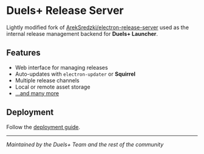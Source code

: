 # Duels+ Release Server

Lightly modified fork of [ArekSredzki/electron-release-server](https://github.com/ArekSredzki/electron-release-server) used as the internal release management backend for **Duels+ Launcher**.

## Features

* Web interface for managing releases
* Auto-updates with `electron-updater` or **Squirrel**
* Multiple release channels
* Local or remote asset storage
* [...and many more](https://github.com/ArekSredzki/electron-release-server#features)

## Deployment

Follow the [deployment guide](https://github.com/ArekSredzki/electron-release-server/blob/master/docs/deploy.md).

---
*Maintained by the Duels+ Team and the rest of the community*